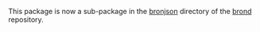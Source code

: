 This package is now a sub-package in the
[bronjson](https://github.com/brsuite/brond/tree/master/bronjson) directory
of the [brond](https://github.com/brsuite/brond) repository.
